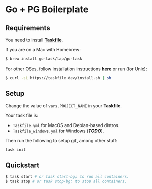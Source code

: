 # Go + PG Boilerplate

## Requirements

You need to install [**Taskfile**](https://taskfile.dev/).

If you are on a Mac with Homebrew:

```bash
$ brew install go-task/tap/go-task
```

For other OSes, follow installation instructions [**here**](https://taskfile.dev/#/installation) or run (for Unix):

```bash
$ curl -sL https://taskfile.dev/install.sh | sh
```

## Setup

Change the value of `vars.PROJECT_NAME` in your **Taskfile**.

Your task file is:

- `Taskfile.yml` for MacOS and Debian-based distros.
- `Taskfile_windows.yml` for Windows (**_TODO_**).

Then run the following to setup git, among other stuff:

```bash
task init
```

## Quickstart

```bash
$ task start # or task start-bg; to run all containers.
$ task stop # or task stop-bg; to stop all containers.
```
